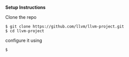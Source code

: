 **Setup Instructions**

Clone the repo

    $ git clone https://github.com/llvm/llvm-project.git
    $ cd llvm-project
configure it using

    $

